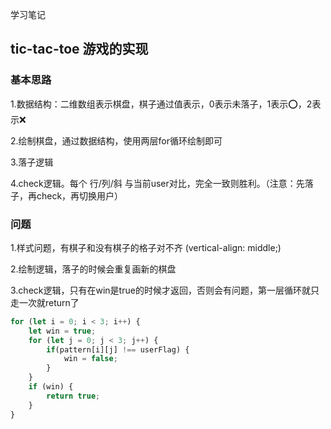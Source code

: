 学习笔记


## tic-tac-toe 游戏的实现

### 基本思路

1.数据结构：二维数组表示棋盘，棋子通过值表示，0表示未落子，1表示⭕️，2表示❌

2.绘制棋盘，通过数据结构，使用两层for循环绘制即可

3.落子逻辑

4.check逻辑。每个 行/列/斜 与当前user对比，完全一致则胜利。（注意：先落子，再check，再切换用户）



### 问题

1.样式问题，有棋子和没有棋子的格子对不齐 (vertical-align: middle;)

2.绘制逻辑，落子的时候会重复画新的棋盘

3.check逻辑，只有在win是true的时候才返回，否则会有问题，第一层循环就只走一次就return了

```js
for (let i = 0; i < 3; i++) {
    let win = true;
    for (let j = 0; j < 3; j++) {
        if(pattern[i][j] !== userFlag) {
            win = false;
        }
    }
    if (win) {
        return true;
    }
}
```